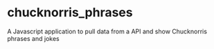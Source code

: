 # chucknorris_phrases
A Javascript application to pull data from a API and show Chucknorris phrases and jokes
